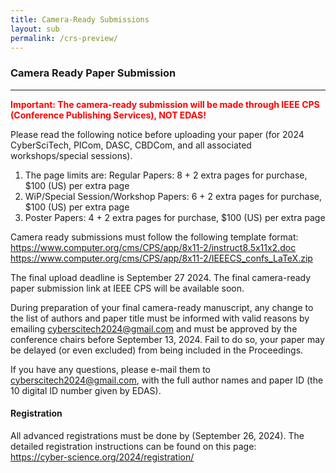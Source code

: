 ```yaml
---
title: Camera-Ready Submissions
layout: sub
permalink: /crs-preview/
---
```


<h3>Camera Ready Paper Submission</h3>
<hr/>


<p><font color="red"><b>Important: The camera-ready submission will be made through IEEE CPS (Conference Publishing Services), NOT EDAS! </b></font></p>
<p>
Please read the following notice before uploading your paper (for 2024 CyberSciTech, PICom, DASC, CBDCom, and all associated workshops/special sessions). 
  </p>
<p>
<ol><li>The page limits are: Regular Papers: 8 + 2 extra pages for purchase, $100 (US)  per extra page 
  </li><li>WiP/Special Session/Workshop Papers: 6 + 2 extra pages for purchase, $100 (US)  per extra page
  </li><li>Poster Papers: 4 + 2 extra pages for purchase, $100 (US)  per extra page
  </li></ol>
</p>
<p>  
Camera ready submissions must follow the following template format:
<br /><a href="https://www.computer.org/cms/CPS/app/8x11-2/instruct8.5x11x2.doc">https://www.computer.org/cms/CPS/app/8x11-2/instruct8.5x11x2.doc</a>
  <br /><a href="https://www.computer.org/cms/CPS/app/8x11-2/IEEECS_confs_LaTeX.zip">https://www.computer.org/cms/CPS/app/8x11-2/IEEECS_confs_LaTeX.zip</a>
  </p>
<p> 
The final upload deadline is September 27 2024. The final camera-ready paper submission link at IEEE CPS will be available soon.
<br />
<!-- <a href="https://ieeecps.org/#!/auth/login?ak=1&amp;pid=7jEMWXAEPnObhXBPM9VERs" target="_new"> https://ieeecps.org/#!/auth/login?ak=1&amp;pid=7jEMWXAEPnObhXBPM9VERs </a> -->
</p>
<p>
During preparation of your final camera-ready manuscript, any change to the list of authors and paper title must be informed with valid reasons by emailing 
  <a href="mailto:cyberscitech2024@gmail.com">cyberscitech2024@gmail.com</a>
  and must be approved by the conference chairs before September 13, 2024. Fail to do so, your paper may be delayed (or even excluded) from being included in the Proceedings.
</p>
<p>

If you have any questions, please e-mail them to  <a href="mailto:cyberscitech2024@gmail.com">cyberscitech2024@gmail.com</a>,  with the full author names and paper ID (the 10 digital ID number given by EDAS).
</p>
<h4>Registration</h4>
<p>
All advanced registrations must be done by (September 26, 2024). The detailed registration instructions can be found on this page: 
  <br /><a href="https://cyber-science.org/2024/registration/">https://cyber-science.org/2024/registration/</a> 
 </p>
